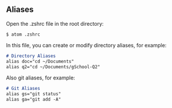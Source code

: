 ## Aliases
Open the .zshrc file in the root directory:
```
$ atom .zshrc
```
In this file, you can create or modify directory aliases, for example:
```markdown
# Directory Aliases
alias doc="cd ~/Documents"
alias q2="cd ~/Documents/gSchool-Q2"
```
Also git aliases, for example:
```markdown
# Git Aliases
alias gs="git status"
alias ga="git add -A"
```
